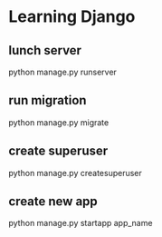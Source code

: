 # Learning Django

## lunch server
python manage.py runserver

## run migration
python manage.py migrate

## create superuser
python manage.py createsuperuser

## create new app
python manage.py startapp app_name